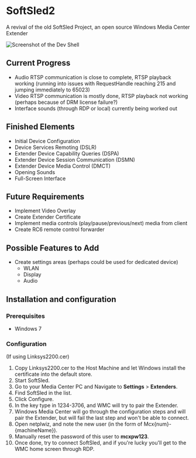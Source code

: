 # SoftSled2
A revival of the old SoftSled Project, an open source Windows Media Center Extender

![Screenshot of the Dev Shell](https://raw.githubusercontent.com/L2N6H5B3/SoftSled2/master/Screenshot.jpg)

## Current Progress
* Audio RTSP communication is close to complete, RTSP playback working (running into issues with RequestHandle reaching 215 and jumping immediately to 65023)
* Video RTSP communication is mostly done, RTSP playback not working (perhaps because of DRM license failure?)
* Interface sounds (through RDP or local) currently being worked out

## Finished Elements
* Initial Device Configuration
* Device Services Remoting (DSLR)
* Extender Device Capability Queries (DSPA)
* Extender Device Session Communication (DSMN)
* Extender Device Media Control (DMCT)
* Opening Sounds
* Full-Screen Interface

## Future Requirements
* Implement Video Overlay
* Create Extender Certificate
* Implement media controls (play/pause/previous/next) media from client
* Create RC6 remote control forwarder


## Possible Features to Add
* Create settings areas (perhaps could be used for dedicated device)
    * WLAN
    * Display
    * Audio

## Installation and configuration
### Prerequisites
* Windows 7

### Configuration
(If using Linksys2200.cer)
1. Copy Linksys2200.cer to the Host Machine and let Windows install the certificate into the default store.
2. Start SoftSled.
3. Go to your Media Center PC and Navigate to **Settings** > **Extenders**.
4. Find SoftSled in the list.
5. Click Configure.
6. In the key type in 1234-3706, and WMC will try to pair the Extender.
7. Windows Media Center will go through the configuration steps and will pair the Extender, but will fail the last step and won't be able to connect.
8. Open netplwiz, and note the new user (in the form of Mcx{num}-{machineName}). 
9. Manually reset the password of this user to **mcxpw123**.
10. Once done, try to connect SoftSled, and if you're lucky you'll get to the WMC home screen through RDP.
